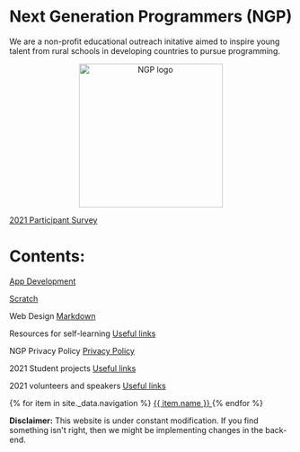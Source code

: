 # Next Generation Programmers (NGP) 

We are a non-profit educational outreach initative 
aimed to inspire young talent from rural schools in developing countries to pursue programming.

<p align="center"> 
  <img src="https://github.com/torgyn/nextgenprog/blob/main/ngpLogo.png?raw=true" alt="NGP logo" width="256">
</p> 

[2021 Participant Survey](/resources/2021_survey/)


# Contents:
[App Development](/app_development/)

[Scratch](/scratch/)

Web Design
[Markdown](/web_design/markdown)

Resources for self-learning
[Useful links](www.nextgenprog.org/remote_learning/)

NGP Privacy Policy
[Privacy Policy](www.nextgenprog.org/privacy.html)

2021 Student projects
[Useful links](tudent_projects/)

2021 volunteers and speakers
[Useful links](volunteers/)

<nav>
  {% for item in site._data.navigation %}
    <a href="{{ item.link }}" {% if page.url == item.link %}style="color: red;"{% endif %}>
      {{ item.name }}
    </a>
  {% endfor %}
</nav>

**Disclaimer:** This website is under constant modification.
If you find something isn't right, then we might be implementing changes in the back-end.

<!-- Global site tag (gtag.js) - Google Analytics -->
<script async src="https://www.googletagmanager.com/gtag/js?id=UA-81026356-1"></script>
<script>
  window.dataLayer = window.dataLayer || [];
  function gtag(){dataLayer.push(arguments);}
  gtag('js', new Date());

  gtag('config', 'UA-81026356-1');
</script>
